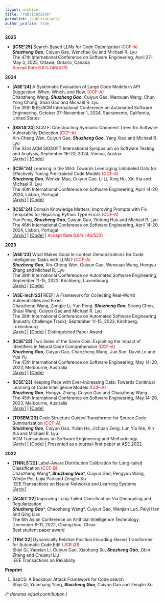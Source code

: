 ```yaml
---
layout: archive
title: "Publications"
permalink: /publications/
author_profile: true
---
```


**2025**

- **[ICSE'25]** Search-Based LLMs for Code Optimization <font color='red'>(CCF-A)</font>   
_**Shuzheng Gao**_, Cuiyun Gao, Wenchao Gu and Michael R. Lyu    
The 47th International Conference on Software Engineering, April 27- May 3, 2025, Ottawa, Ontario, Canada   
<font color='red'> Accept Rate 8.8% (46/523) </font> 

**2024**

- **[ASE'24]** A Systematic Evaluation of Large Code Models in API Suggestion: When, Which, and How. <font color='red'>(CCF-A)</font>   
Chaozheng Wang, _**Shuzheng Gao**_, Cuiyun Gao, Wenxuan Wang, Chun Yong Chong, Shan Gao and Michael R. Lyu  
The 39th IEEE/ACM International Conference on Automated Software Engineering, October 27-November 1, 2024, Sacramento, California, United States

- **[ISSTA'24]** SCALE: Constructing Symbolic Comment Trees for Software Vulnerability Detection <font color='red'>(CCF-A)</font>   
Xin-Cheng Wen, Cuiyun Gao, _**Shuzheng Gao**_, Yang Xiao and Michael R. Lyu  
The 33rd ACM SIGSOFT International Symposium on Software Testing and Analysis, September 16-20, 2024, Vienna, Austria  
[[Arxiv]](https://arxiv.org/abs/2403.19096) \| [[Code]](https://github.com/Xin-Cheng-Wen/Comment4Vul)  

- **[ICSE'24]** Learning in the Wild: Towards Leveraging Unlabeled Data for  Effectively Tuning Pre-trained Code Models <font color='red'>(CCF-A)</font>   
_**Shuzheng Gao**_, Wenxin Mao, Cuiyun Gao, Li Li, Xing Hu, Xin Xia and Michael R. Lyu  
The 46th International Conference on Software Engineering, April 14-20, 2024, Lisbon, Portugal  
[[Arxiv]](https://arxiv.org/abs/2401.01060) \| [[Code]](https://github.com/shuzhenggao/HINT)  

- **[ICSE'24]** Domain Knowledge Matters: Improving Prompts with Fix Templates for Repairing Python Type Errors <font color='red'>(CCF-A)</font>   
Yun Peng, _**Shuzheng Gao**_, Cuiyun Gao, Yintong Huo and Michael R. Lyu  
The 46th International Conference on Software Engineering, April 14-20, 2024, Lisbon, Portugal  
[[Arxiv]](https://arxiv.org/abs/2306.01394) \| [[Code]](https://github.com/JohnnyPeng18/TypeFix) \| <font color='red'> Accept Rate 8.8% (46/523) </font> 


**2023**

- **[ASE'23]** What Makes Good In-context Demonstrations for Code Intelligence Tasks with LLMs? <font color='red'>(CCF-A)</font>  
_**Shuzheng Gao**_, Xin-Cheng Wen, Cuiyun Gao, Wenxuan Wang, Hongyu Zhang and Michael R. Lyu  
The 38th International Conference on Automated Software Engineering, September 11-15, 2023, Kirchberg, Luxembourg   
[[Arxiv]](https://arxiv.org/abs/2304.07575) \| [[Code]](https://github.com/shuzhenggao/ICL) 

- **[ASE-Inch'23]** REEF: A Framework for Collecting Real-World Vulnerabilities and Fixes  
Chaozheng Wang, Zongjie Li, Yun Peng, _**Shuzheng Gao**_, Sirong Chen, Shuai Wang, Cuiyun Gao and Michael R. Lyu  
The 38th International Conference on Automated Software Engineering (Industry Challenge Track), September 11-15, 2023, Kirchberg, Luxembourg   
[[Arxiv]](https://arxiv.org/abs/2309.08115) \| [[Code]](https://github.com/ASE-REEF/REEF-script) \| Distinguished Paper Award  

- **[ICSE'23]** Two Sides of the Same Coin: Exploiting the Impact of Identifiers in Neural Code Comprehension <font color='red'>(CCF-A)</font>  
_**Shuzheng Gao**_, Cuiyun Gao, Chaozheng Wang, Jun Sun, David Lo and Yue Yu  
The 45th International Conference on Software Engineering, May 14-20, 2023, Melbourne, Australia   
[[Arxiv]](https://arxiv.org/abs/2207.11104) \| [[Code]](https://github.com/ReliableCoding/CREAM)  

- **[ICSE'23]** Keeping Pace with Ever-Increasing Data: Towards Continual Learning of Code Intelligence Models <font color='red'>(CCF-A)</font>   
_**Shuzheng Gao**_, Hongyu Zhang, Cuiyun Gao and Chaozheng Wang  
The 45th International Conference on Software Engineering, May 14-20, 2023, Melbourne, Australia  
[[Arxiv]](https://arxiv.org/abs/2209.07027) \| [[Code]](https://github.com/ReliableCoding/REPEAT) 

- **[TOSEM'23]** Code Structure Guided Transformer for Source Code Summarization <font color='red'>(CCF-A)</font>  
 _**Shuzheng Gao**_, Cuiyun Gao, Yulan He, Jichuan Zeng, Lun Yiu Nie, Xin Xia and Michael R. Lyu  
ACM Transactions on Software Engineering and Methodology  
[[Arxiv]](https://arxiv.org/abs/2104.09340) \| [[Code]](https://github.com/shuzhenggao/SG-Trans) \| Presented as a journal-first paper at ASE 2022 




**2022**

- **[TNNLS'22]** Label-Aware Distribution Calibration for Long-tailed Classification <font color='red'>(CCF-B)</font>  
Chaozheng Wang\*, _**Shuzheng Gao**_\*, Cuiyun Gao, Pengyun Wang, Wenjie Pei, Lujia Pan and Zenglin Xu  
IEEE Transactions on Neural Networks and Learning Systems   
[[Arxiv]](https://arxiv.org/abs/2111.04901)

- **[ACAIT'22]** Improving Long-Tailed Classification Via Decoupling and Regularization     
 _**Shuzheng Gao**_\*, Chaozheng Wang\*, Cuiyun Gao, Wenjian Luo, Peiyi Han and Qing Liao  
The 6th Asian Conference on Artificial Intelligence Technology, December 9-11, 2022, Changzhou, China  
Best student paper award  

- **[TRel'22]** Dynamically Relative Position Encoding-Based Transformer for Automatic Code Edit <font color='red'>(JCR Q1)</font>  
Shiyi Qi, Yaoxian Li, Cuiyun Gao, Xiaohong Su, _**Shuzheng Gao**_, Zibin Zheng and Chuanyi Liu  
IEEE Transactions on Reliability  



**Preprint**

1. BadCS: A Backdoor Attack Framework for Code search   
Shiyi Qi, Yuanhang Yang, _**Shuzheng Gao**_, Cuiyun Gao and Zenglin Xu

_(* denotes equal contribution.)_
